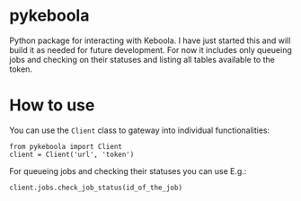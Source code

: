 # pykeboola
Python package for interacting with Keboola. I have just started this and will build it as needed for future development.
For now it includes only queueing jobs and checking on their statuses and listing all tables available to the token.

# How to use
You can use the `Client` class to gateway into individual functionalities:
```
from pykeboola import Client
client = Client('url', 'token')
```

For queueing jobs and checking their statuses you can use E.g.:
```
client.jobs.check_job_status(id_of_the_job)
```
